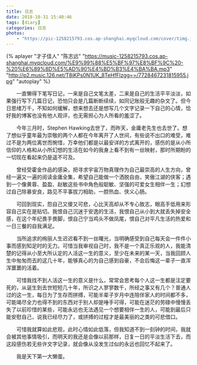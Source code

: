 ```yaml
---
title: 日志
date: 2018-10-31 15:40:46
tags: [diary]
categories: 日志
photos: 
    - "https://pic-1258215793.cos.ap-shanghai.myqcloud.com/cover/timg.jpg"
---
```

{% aplayer "才子佳人" "陈志远" 
"https://music-1258215793.cos.ap-shanghai.myqcloud.com/%E9%99%88%E5%BF%97%E8%BF%9C%20-%20%E6%89%8D%E5%AD%90%E4%BD%B3%E4%BA%BA.mp3" "http://p2.music.126.net/T8iKPs0N1UK_8TeHfFIzgg==/7728467231815955.jpg" "autoplay" %}

&emsp;&emsp;一直懒得下笔写日记，一来是自己文笔太差，二来是自己的生活平平淡淡，如果强行写下几篇日记，恐怕只会是几篇断断续续，如同记账般无趣的杂文了。但今日思绪万千，不知如何缓解，想来想去还是想写几个文字记录一下自己的心情，恰好我的博客也没有他人观评，也无需担心为人所看的羞涩了。

&emsp;&emsp;今年三月时，Stephen Hawking去世了，而昨天，金庸老先生也去世了。想了想似乎童年最为崇敬的两个人都在今年离开了人世间，有些说不出口的难受，难过不是为两位离世而惋惜，万幸他们都是以最安详的方式离开的，感伤的是从小所信仰的人格和从小所幻想的生活在如今的我身上看不到有一丝映射，那时所期盼的一切现在看起来仍是遥不可及。

&emsp;&emsp;曾经受霍金作品的感染，把寻求宇宙万物真理作为自己最崇高的人生方向，曾经一遍又一遍的阅读金庸全集，希望自己能做一个洒脱自由，笑傲江湖的侠客；遇到一个像黄蓉、盈盈、赵敏这些书中角色般聪敏、坚强的可爱女生相伴一生；幻想过自己除暴安良，路见不平事拔刀相助，一腔热血、侠义心肠。

&emsp;&emsp;可回到现实，怨自己又傻又可悲，心比天高却从不专心致志，眼高手低用来形容自己实在是贴切。我恨自己沉迷于安逸的生活，我恨自己从小到大就丢失掉安全感，在这个年纪畏手畏脚，恨自己宁当鸡头不做凤尾，恨自己对平凡生活的热爱和一日三餐的自我满足。

&emsp;&emsp;当所追求的绚丽人生迟迟看不到一丝曙光，当明确感受到自己每天会一件件小事而感到知足时的无力。可惜当我审视自己时，我不是一个真正乐观的人，我能清楚的记得从小至大所认定的人活这一生的意义，至少在未来的某一天，当我回顾人生中匆匆而去的这几十年，能够真心的为自己感到自豪，不会后悔这一辈子一直浑浑噩噩的活着。

&emsp;&emsp;可惜我找不到人活这一生的意义是什么，常常会思考每个人这一生都是注定要死的，从诞生到去世短短几十年，所识之人寥寥数千，所经之事又有几个？普通人过的这一生，每日为了生存而拼搏，可能半辈子岁月中连陪伴家人的时间都不多，可能竭尽全力也得不到的东西对于别人却是唾手可得，可能在迷茫的劳碌中慢慢丢失了以前珍惜的某些，可能永远也无法遇见一个想要相伴一生的人，可能到最后只能安慰自己，说我已经尽力了，或拼搏的过程才是最美丽的之类的可悲借口。

&emsp;&emsp;可惜我就算如此悲观，此时心情如此低落，但我知道不到一刻钟的时间，我就会被其他事情吸引，而明天的我还是会像以前那样，日复一日的平淡生活下去，而这段感伤若无些许文字记录，就会像从没发生过似的永远也回忆不起来了。

&emsp;&emsp;我是天下第一大懒蛋。

